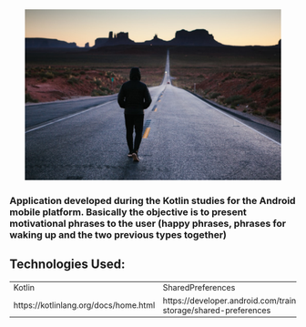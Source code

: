 <div style="text-align:center"><img src="https://github.com/Vinicius-O-Neves/MotivationApp/blob/main/photo-1494959764136-6be9eb3c261e.jfif" height="300"/></div>

###
<h3>Application developed during the Kotlin studies for the Android mobile platform. Basically the objective is to present motivational phrases to the user (happy phrases, phrases for waking up and the two previous types together)</h3>

## Technologies Used:
<table>
  <tr>
    <td>Kotlin</td>
    <td>SharedPreferences</td>
  </tr>
    <tr>
    <td>https://kotlinlang.org/docs/home.html</td>
    <td>https://developer.android.com/training/data-storage/shared-preferences</td>
  </tr>
</table>
